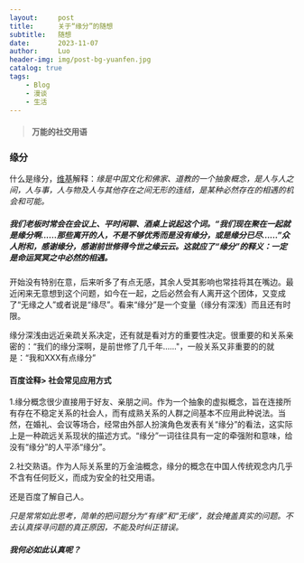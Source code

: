 ```yaml
---
layout:     post
title:      关于“缘分”的随想
subtitle:   随想
date:       2023-11-07
author:     Luo
header-img: img/post-bg-yuanfen.jpg  
catalog: true
tags:
    - Blog
    - 漫谈
    - 生活
---
```


> #### **万能的社交用语**

### 缘分

什么是缘分，[维基](https://zh.wikipedia.org/wiki/%E7%B7%A3%E5%88%86)解释：*缘是中国文化和佛家、道教的一个抽象概念，是人与人之间，人与事，人与物及人与其他存在之间无形的连结，是某种必然存在的相遇的机会和可能。*

##### 我们老板时常会在会议上、平时闲聊、酒桌上说起这个词。“我们现在聚在一起就是缘分啊......那些离开的人，不是不够优秀而是没有缘分，或是缘分已尽......”众人附和，感谢缘分，感谢前世修得今世之缘云云。这就应了“缘分”的释义：一定是命运冥冥之中必然的相遇。

开始没有特别在意，后来听多了有点无感，其余人受其影响也常挂将其在嘴边。最近闲来无意想到这个问题，如今在一起，之后必然会有人离开这个团体，又变成了“无缘之人”或者说是“缘尽”。看来“缘分”是一个变量（缘分有深浅）而且还有时限。

缘分深浅由远近亲疏关系决定，还有就是看对方的重要性决定。很重要的和关系亲密的：“我们的缘分深啊，是前世修了几千年......"，一般关系又非重要的的就是：“我和XXX有点缘分”

#### 百度诠释> 社会常见应用方式
1.缘分概念很少直接用于好友、亲朋之间。作为一个抽象的虚拟概念，旨在连接所有存在不稳定关系的社会人，而有成熟关系的人群之间基本不应用此种说法。当然，在婚礼、会议等场合，经常由外部人扮演角色发表有关“缘分”的看法，这实际上是一种疏远关系现状的描述方式。“缘分”一词往往具有一定的牵强附和意味，给没有“缘分”的人平添“缘分”。

2.社交熟语。作为人际关系里的万金油概念，缘分的概念在中国人传统观念内几乎不含有任何贬义，而成为安全的社交用语。

还是百度了解自己人。

*只是常常如此思考，简单的把问题分为“有缘”和“无缘”，就会掩盖真实的问题。不去认真探寻问题的真正原因，不能及时纠正错误。*

##### *我何必如此认真呢？*
